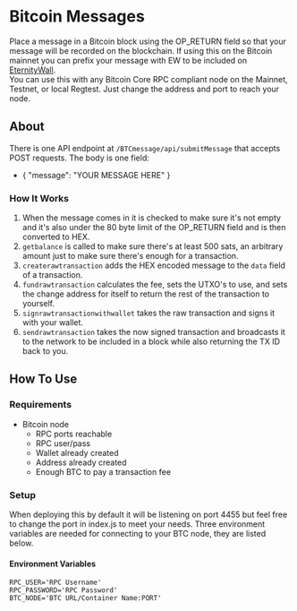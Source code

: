 # Bitcoin Messages  
Place a message in a Bitcoin block using the OP_RETURN field so that your message will be recorded on the blockchain. If using this on the Bitcoin mainnet you can prefix your message with EW to be included on [EternityWall](https://eternitywall.it/about/).  
You can use this with any Bitcoin Core RPC compliant node on the Mainnet, Testnet, or local Regtest. Just change the address and port to reach your node.  

## About  
There is one API endpoint at `/BTCmessage/api/submitMessage` that accepts POST requests. The body is one field:  
* { "message": "YOUR MESSAGE HERE" }  

### How It Works  
1. When the message comes in it is checked to make sure it's not empty and it's also under the 80 byte limit of the OP_RETURN field and is then converted to HEX.  
2. `getbalance` is called to make sure there's at least 500 sats, an arbitrary amount just to make sure there's enough for a transaction.  
3. `createrawtransaction` adds the HEX encoded message to the `data` field of a transaction.  
4. `fundrawtransaction` calculates the fee, sets the UTXO's to use, and sets the change address for itself to return the rest of the transaction to yourself.  
5. `signrawtransactionwithwallet` takes the raw transaction and signs it with your wallet.  
6. `sendrawtransaction` takes the now signed transaction and broadcasts it to the network to be included in a block while also returning the TX ID back to you.  

## How To Use  
### Requirements  
* Bitcoin node
  * RPC ports reachable
  * RPC user/pass
  * Wallet already created
  * Address already created
  * Enough BTC to pay a transaction fee  

### Setup  
When deploying this by default it will be listening on port 4455 but feel free to change the port in index.js to meet your needs. Three environment variables are needed for connecting to your BTC node, they are listed below.

#### Environment Variables  
`RPC_USER='RPC Username'`  
`RPC_PASSWORD='RPC Password'`  
`BTC_NODE='BTC URL/Container Name:PORT'`  